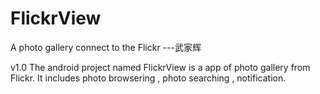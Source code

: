 # FlickrView
A photo gallery connect to the Flickr ---武家辉

v1.0
The android project named FlickrView is a app of photo gallery from Flickr. It includes photo browsering , photo searching , notification.
